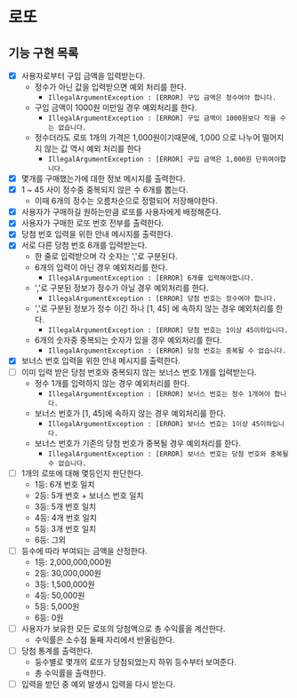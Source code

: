 # 로또

## 기능 구현 목록

- [x] 사용자로부터 구입 금액을 입력받는다.
  - 정수가 아닌 값을 입력받으면 예외 처리를 한다.
    - `IllegalArgumentException : [ERROR] 구입 금액은 정수여야 합니다.`
  - 구입 금액이 1000원 미만일 경우 예외처리를 한다.
    - `IllegalArgumentException : [ERROR] 구입 금액이 1000원보다 작을 수는 없습니다.`
  - 정수더라도 로또 1개의 가격은 1,000원이기때문에, 1,000 으로 나누어 떨어지지 않는 값 역시 예외 처리를 한다
    - `IllegalArgumentException : [ERROR] 구입 금액은 1,000원 단위여야합니다.`
- [x] 몇개를 구매했는가에 대한 정보 메시지를 출력한다.
- [x] 1 ~ 45 사이 정수중 중복되지 않은 수 6개를 뽑는다.
  - 이때 6개의 정수는 오름차순으로 정렬되어 저장해야한다.
- [x] 사용자가 구매하길 원하는만큼 로또를 사용자에게 배정해준다.
- [x] 사용자가 구매한 로또 번호 전부를 출력한다.
- [x] 당첨 번호 입력을 위한 안내 메시지를 출력한다.
- [x] 서로 다른 당첨 번호 6개를 입력받는다.
  - 한 줄로 입력받으며 각 숫자는 ','로 구분된다.
  - 6개의 입력이 아닌 경우 예외처리를 한다.
    - `IllegalArgumentException : [ERROR] 6개를 입력해야합니다.`
  - ','로 구분된 정보가 정수가 아닐 경우 예외처리를 한다.
    - `IllegalArgumentException : [ERROR] 당첨 번호는 정수여야 합니다.`
  - ','로 구분된 정보가 정수 이긴 하나 [1, 45] 에 속하지 않는 경우 예외처리를 한다.
    - `IllegalArgumentException : [ERROR] 당첨 번호는 1이상 45이하입니다.`
  - 6개의 숫자중 중복되는 숫자가 있을 경우 예외처리를 한다.
    - `IllegalArgumentException : [ERROR] 당첨 번호는 중복될 수 없습니다.`
- [x] 보너스 번호 입력을 위한 안내 메시지를 출력한다.
- [ ] 이미 입력 받은 당첨 번호와 중복되지 않는 보너스 번호 1개를 입력받는다.
  - 정수 1개를 입력하지 않는 경우 예외처리를 한다.
    - `IllegalArgumentException : [ERROR] 보너스 번호는 정수 1개여야 합니다.`
  - 보너스 번호가 [1, 45]에 속하지 않는 경우 예외처리를 한다.
    - `IllegalArgumentException : [ERROR] 보너스 번호는 1이상 45이하입니다.`
  - 보너스 번호가 기존의 당첨 번호가 중복될 경우 예외처리를 한다.
    - `IllegalArgumentException : [ERROR] 보너스 번호는 당첨 번호와 중복될 수 없습니다.`
- [ ] 1개의 로또에 대해 몇등인지 판단한다.
  - 1등: 6개 번호 일치
  - 2등: 5개 번호 + 보너스 번호 일치
  - 3등: 5개 번호 일치
  - 4등: 4개 번호 일치
  - 5등: 3개 번호 일치
  - 6등: 그외
- [ ] 등수에 따라 부여되는 금액을 산정한다.
  - 1등: 2,000,000,000원
  - 2등: 30,000,000원
  - 3등: 1,500,000원
  - 4등: 50,000원
  - 5등: 5,000원
  - 6등: 0원
- [ ] 사용자가 보유한 모든 로또의 당첨액으로 총 수익률을 계산한다.
  - 수익률은 소수점 둘째 자리에서 반올림한다.
- [ ] 당첨 통계를 출력한다.
  - 둥수별로 몇개의 로또가 당첨되었는지 하위 등수부터 보여준다.
  - 총 수익률을 출력한다.
- [ ] 입력을 받던 중 예외 발생시 입력을 다시 받는다.

